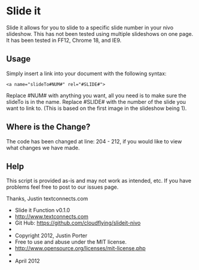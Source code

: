 Slide it
=======

Slide it allows for you to slide to a specific slide number in your nivo slideshow. This has not been tested using multiple slideshows on one page. It has been tested in FF12, Chrome 18, and IE9.

Usage
-----

Simply insert a link into your document with the following syntax:

`<a name="slideTo#NUM#" rel="#SLIDE#">`

Replace #NUM# with anything you want, all you need is to make sure the slideTo is in the name.
Replace #SLIDE# with the number of the slide you want to link to. (This is based on the first image in the slideshow being 1).

Where is the Change?
-----------------

The code has been changed at line: 204 - 212, if you would like to view what changes we have made.

Help
------

This script is provided as-is and may not work as intended, etc. If you have problems feel free to post to our issues page.

Thanks,
Justin
textconnects.com


 * Slide it Function v0.1.0
 * http://www.textconnects.com
 * Git Hub: https://github.com/cloudflying/slideit-nivo
 *
 * Copyright 2012, Justin Porter
 * Free to use and abuse under the MIT license.
 * http://www.opensource.org/licenses/mit-license.php
 *
 * April 2012